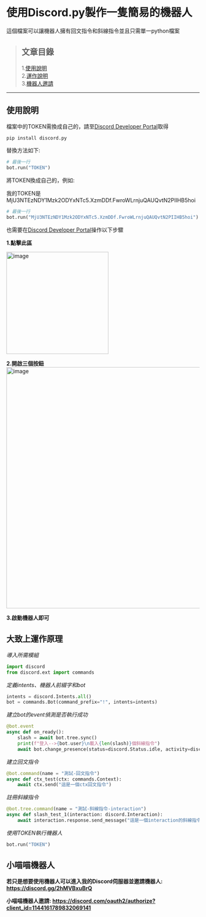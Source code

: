 # 使用Discord.py製作一隻簡易的機器人

這個檔案可以讓機器人擁有回文指令和斜線指令並且只需單一python檔案

> ## 文章目錄<br/>
> 1.[使用說明](#使用說明)<br/>
> 2.[運作說明](#大致上運作原理)<br/>
> 3.[機器人邀請](#小喵喵機器人)<br/>

<hr>

## 使用說明

檔案中的TOKEN需換成自己的，請至[Discord Developer Portal](https://discord.com/developers/applications)取得

```bash
pip install discord.py
```

替換方法如下:

```py
# 最後一行
bot.run("TOKEN")
```

將TOKEN換成自己的，例如:

我的TOKEN是 MjU3NTEzNDY1Mzk2ODYxNTc5.XzmDDf.FwroWLrnjuQAUQvtN2PIIHB5hoi
```py
# 最後一行
bot.run("MjU3NTEzNDY1Mzk2ODYxNTc5.XzmDDf.FwroWLrnjuQAUQvtN2PIIHB5hoi")
```

也需要在[Discord Developer Portal](https://discord.com/developers/applications)操作以下步驟

**1.點擊此區**

<img width="266" alt="image" src="https://github.com/catchen541/discordpy-simple-bot/assets/131455122/fb674939-90da-4b4c-a1a2-2fdab874c969">


**2.開啟三個按鈕**
<img width="628" alt="image" src="https://github.com/catchen541/discordpy-simple-bot/assets/131455122/a2ead4bb-d023-4870-9e2a-7142c4b1d01d">

**3.啟動機器人即可**

## 大致上運作原理

*導入所需模組*
```py
import discord
from discord.ext import commands
```

*定義intents、機器人前綴字和bot*
```py
intents = discord.Intents.all()
bot = commands.Bot(command_prefix="!", intents=intents)
```

*建立bot的event偵測是否執行成功*
```py
@bot.event
async def on_ready():
    slash = await bot.tree.sync()
    print(f"登入-->{bot.user}\n載入{len(slash)}個斜線指令")
    await bot.change_presence(status=discord.Status.idle, activity=discord.Game(name = "上線囉!"))
```

*建立回文指令*
```py
@bot.command(name = "測試-回文指令")
async def ctx_test(ctx: commands.Context):
    await ctx.send("這是一個ctx回文指令")
```

*註冊斜線指令*
```py
@bot.tree.command(name = "測試-斜線指令-interaction")
async def slash_test_1(interaction: discord.Interaction):
    await interaction.response.send_message("這是一個interaction的斜線指令")
```

*使用TOKEN執行機器人*
```py
bot.run("TOKEN")
```

## 小喵喵機器人

**若只是想要使用機器人可以進入我的Discord伺服器並邀請機器人:
https://discord.gg/2hMVBxuBrQ**

**小喵喵機器人邀請:
https://discord.com/oauth2/authorize?client_id=1144161789832069141**
